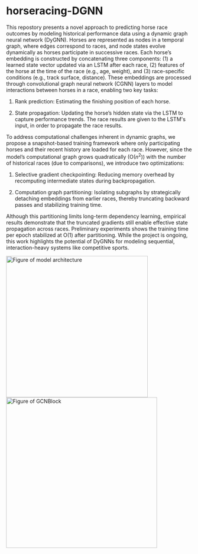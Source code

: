 # horseracing-DGNN
This repostory presents a novel approach to predicting horse race outcomes by modeling historical performance data using a dynamic graph neural network (DyGNN). Horses are represented as nodes in a temporal graph, where edges correspond to races, and node states evolve dynamically as horses participate in successive races. Each horse’s embedding is constructed by concatenating three components: (1) a learned state vector updated via an LSTM after each race, (2) features of the horse at the time of the race (e.g., age, weight), and (3) race-specific conditions (e.g., track surface, distance). These embeddings are processed through convolutional graph neural network (CGNN) layers to model interactions between horses in a race, enabling two key tasks:

1) Rank prediction: Estimating the finishing position of each horse.

2) State propagation: Updating the horse’s hidden state via the LSTM to capture performance trends. The race results are given to the LSTM's input, in order to propagate the race results.

To address computational challenges inherent in dynamic graphs, we propose a snapshot-based training framework where only participating horses and their recent history are loaded for each race. However, since the model’s computational graph grows quadratically (O($n^2$)) with the number of historical races (due to comparisons), we introduce two optimizations:

1) Selective gradient checkpointing: Reducing memory overhead by recomputing intermediate states during backpropagation.

2) Computation graph partitioning: Isolating subgraphs by strategically detaching embeddings from earlier races, thereby truncating backward passes and stabilizing training time.

Although this partitioning limits long-term dependency learning, empirical results demonstrate that the truncated gradients still enable effective state propagation across races. Preliminary experiments shows the training time per epoch stabilized at O(1) after partitioning. While the project is ongoing, this work highlights the potential of DyGNNs for modeling sequential, interaction-heavy systems like competitive sports.

<img width="383" alt="Figure of model architecture" src="https://github.com/user-attachments/assets/a8635fed-2a42-4794-b3ca-e173bedffeeb" />

<img width="408" alt="Figure of GCNBlock" src="https://github.com/user-attachments/assets/cd2e4b93-9930-407a-9c28-10b375a942e2" />

